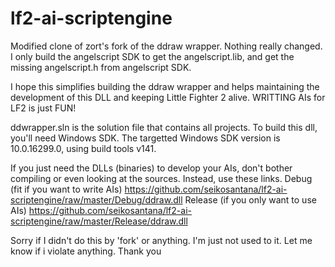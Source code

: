 # lf2-ai-scriptengine
Modified clone of zort's fork of the ddraw wrapper.
Nothing really changed. I only build the angelscript SDK to get the angelscript.lib, and get the missing angelscript.h from angelscript SDK.

I hope this simplifies building the ddraw wrapper and helps maintaining the development of this DLL and keeping Little Fighter 2 alive.
WRITTING AIs for LF2 is just FUN!

ddwrapper.sln is the solution file that contains all projects.
To build this dll, you'll need Windows SDK. The targetted Windows SDK version is 10.0.16299.0, using build tools v141.

If you just need the DLLs (binaries) to develop your AIs, don't bother compiling or even looking at the sources.
Instead, use these links.
Debug (fit if you want to write AIs)
https://github.com/seikosantana/lf2-ai-scriptengine/raw/master/Debug/ddraw.dll
Release (if you only want to use AIs)
https://github.com/seikosantana/lf2-ai-scriptengine/raw/master/Release/ddraw.dll

Sorry if I didn't do this by 'fork' or anything. I'm just not used to it. Let me know if i violate anything.
Thank you

